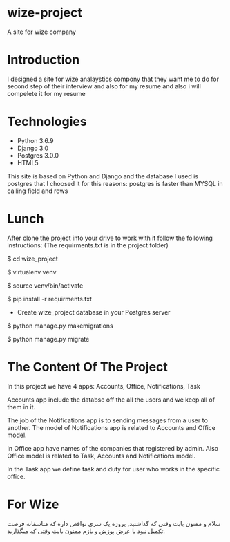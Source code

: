 # wize-project
A site for wize company

# Introduction
  I designed a site for wize analaystics compony that they want me to do for second step of their interview and also for my resume and also i will compelete it for my resume  

# Technologies 
   * Python 3.6.9
   * Django 3.0
   * Postgres 3.0.0
   * HTML5
   
  This site is based on Python and Django and the database I used is postgres that I choosed it for this reasons:
  postgres is faster than MYSQL in calling field and rows 
  
  
 
 
# Lunch
  After clone the project into your drive to work with it follow the following instructions:
  (The requirments.txt is in the project folder)
  
  $ cd wize_project
  
  $ virtualenv venv
  
  $ source venv/bin/activate
  
  $ pip install -r requirments.txt
  
  * Create wize_project database in your Postgres server
  
  $ python manage.py makemigrations
  
  $ python manage.py migrate
  
# The Content Of The Project
  In this project we have 4 apps:
  Accounts, Office, Notifications, Task
  
  Accounts app include the databse off the all the users and we keep all of them in it.
  
  The job of the Notifications app is to sending messages from a user to another.
  The model of Notifications app is related to Accounts and Office model.
  
  In Office app  have names of the companies that registered by admin.
  Also Office model is related to Task, Accounts and Notifications model.
  
  In the Task app we define task and duty for user who works in the specific office.
  
  
  
 # For Wize
  سلام و ممنون بابت وقتی که گذاشتید, پروژه یک سری نواقص داره که متاسفانه فرصت تکمیل نبود با عرض پوزش و بازم ممنون بابت وقتی که میگذارید.
